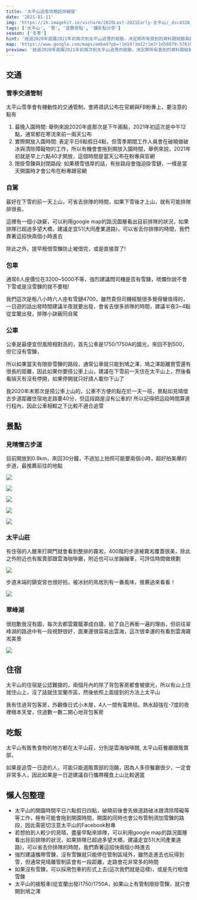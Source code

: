 ```yaml
---
title: '太平山追雪攻略超詳細版'
date: '2021-01-11'
img: 'https://ik.imagekit.io/vicharm/2020Last-2021Early-太平山/_dsc4328_50824963346_o_1BxV6yebW.jpg?updatedAt=1637202456609'
tags: ['太平山', '雪', '宜蘭景點', '攝影點分享']
season: ['冬季']
hint: '經過2020年底跟2021年初兩次到太平山追雪的經驗，決定將所有查到的資料跟經驗貢獻一下，造福大眾+為了幫明年的自己做筆記' 
map: 'https://www.google.com/maps/embed?pb=!1m18!1m12!1m3!1d58079.5781932356!2d121.48972390240964!3d24.520994599404183!2m3!1f0!2f0!3f0!3m2!1i1024!2i768!4f13.1!3m3!1m2!1s0x346870b2cb8e36fd%3A0xaa76b639fb13fe15!2z5aSq5bmz5bGx5ZyL5a625qOu5p6X6YGK5qiC5Y2A!5e0!3m2!1szh-TW!2stw!4v1635675684300!5m2!1szh-TW!2stw'
preview: '經過2020年底跟2021年初兩次到太平山追雪的經驗，決定將所有查到的資料跟經驗貢獻一下，造福大眾+為了幫明年的自己做筆記'
---
```

## 交通

### 雪季交通管制
太平山雪季會有機動性的交通管制，會將資訊公布在官網與FB粉專上，要注意的點有

1. 最晚入園時間: 舉例來說2020年底那次是下午兩點，2021年初這次是中午12點，通常都在寒流來前一兩天公布
2. 實際開放入園時間: 表定平日6點假日4點，但雪季期間工作人員會在破曉做破冰與清除障礙物的工作，所以有機會會拖到開放入園時間，舉例來說，2021年初就是早上六點40才開放，這個時間是當天公布在粉專與官網
3. 限掛雪鍊與封閉路段: 如果積雪很厚的話，有些路段會強迫掛雪鏈，一樣是當天開園時才會公布在粉專跟官網

### 自駕
最好在下雪的前一天上山，可省去排隊的時間，如果下雪後才上山，就有可能排隊排很長，

這裡有一個小訣竅，可以利用google map的路況圖層看出目前排隊的狀況，如果排隊已超過多望大橋，建議走宜51(大同產業道路)，可以省去你排隊的時間，我們靠著這招快兩個小時進去

除此之外，提早租借雪鍊防止被借完，或是直接買了!

### 包車

通常6人座價位在3200~5000不等，強烈建議問司機是否有雪鍊，唬爛你說不會下雪或是沒雪鍊的就不要租!

我們這次是租八小時六人座有雪鏈4700，雖然貴但司機經驗很多覺得蠻值得的，一日遊的話出發時間建議半夜就要出發，會省去很多排隊的時間，建議半夜3~4點從宜蘭出發，排隊小訣竅同自駕

### 公車

公車是最便宜但風險相對高的，首先公車是1750/1750A的國光，來回不到500，但它沒有雪鍊，

所以如果當天有限掛雪鍊的路段，通常公車就只能到鳩之澤，鳩之澤距離賞雪還有很長的距離，因此如果你要搭公車上山，建議在下雪前一天住在太平山上，然後看看隔天有沒有停開，如果停開就只好請人載你下山了

我2020年末那次是搭公車上山的，公車不方便的點在於一天一班，景點如見晴懷古步道距離住宿地走路要40分，但這段路是沒有公車的! 所以記得把這段時間算進行程內，因此公車相較之下比較不適合追雪

## 景點
### 見晴懷古步道

目前開放到0.9km，來回30分鐘，不過加上拍照可能要兩個小時，超好拍美爆的步道，最推薦前往的地點

![](https://ik.imagekit.io/vicharm/2020Last-2021Early-太平山/_dsc4316_50824216238_o_K2Z_d208Ak6.jpg?updatedAt=1637202455435&tr=w-1024)

![](https://ik.imagekit.io/vicharm/2020Last-2021Early-太平山/_dsc4328_50824963346_o_1BxV6yebW.jpg?updatedAt=1637202456609&tr=w-1024)

![](https://ik.imagekit.io/vicharm/2020Last-2021Early-太平山/_dsc4346_50824216133_o_ZcLL-wCbI.jpg?updatedAt=1637202456904&tr=w-1024)

![](https://ik.imagekit.io/vicharm/2020Last-2021Early-太平山/_dsc4551_50824217618_o_JAX-OG887.jpg?updatedAt=1637202458555&tr=w-1024)

![](https://ik.imagekit.io/vicharm/2020Last-2021Early-太平山/_dsc4217_50786138396_o_7E6VrrqTn.jpg?updatedAt=1637202859696&tr=w-1024)


### 太平山莊

有住宿的人醒來打開門就會看到整排的霧淞，400階的步道被霧淞覆蓋很美，除此之外附近也有販賣部跟雲海咖啡廳，附近也可以坐蹦蹦車，可評估時間做規劃

![](https://ik.imagekit.io/vicharm/2020Last-2021Early-太平山/_dsc4121_50787117506_o_PYYX8qiS3.jpg?updatedAt=1637202854236&tr=h-1024)

步道末端的鎮安宮也很好拍，被冰封的鳥居別有一番風味，推薦過來看看！

![](https://ik.imagekit.io/vicharm/2020Last-2021Early-太平山/_dsc4107_50785379828_o_X5mK6v9ga.jpg?updatedAt=1637202856886&tr=w-1024)

### 翠峰湖

很抱歉我沒有圖，每次去都雲霧籠罩成白牆，給了自己再衝一遍的理由，但前往翠峰湖的路途中有一段視野很好，面東邊很容易出雲海，這次很幸運的有看到雲海霧淞美景

![](https://ik.imagekit.io/vicharm/2020Last-2021Early-太平山/_dsc4137-hdr_50787113526_o_WM2ax6T0eKL.jpg?updatedAt=1637202850040&tr=h-1024)

## 住宿

太平山的住宿是公認難搶的，兩個月內的除了背包客房都會被搶光，所以有山上住就住山上，沒了話就住宜蘭市區，然後依照上面提到的方法上太平山

我有住過背包客房，外觀像日式小木屋，4人一間有電熱毯，熱水超強在-7度的夜裡根本天堂，住過數一數二開心地背包客房

## 吃飯
太平山有販售食物的地方都在太平山莊，分別是雲海咖啡館, 太平山莊餐廳跟販賣部，

如果是追雪一日遊的人，可能只能選販賣部的泡麵，因為人多但餐廳很少，一定會非常多人，因此如果是一日遊建議自行攜帶糧食上山比較適當

## 懶人包整理
* 太平山的開園時間平日六點假日四點，破曉前後會先做道路破冰跟清除障礙等等工作，極有可能會拖到開園時間，開園的同時也會公布管制須加雪鍊的路段，因此需密切注意太平山的Facebook粉專
* 若想拍到人較少的見晴，盡量早點來排隊，可以利用google map的路況圖層看出目前排隊的狀況，如果排隊已超過多望大橋，建議走宜51(大同產業道路)，可以省去你排隊的時間，我們靠著這招快兩個小時進去
* 強烈建議攜帶雪鍊，沒有雪鍊就只能停在管制區域外，雖然走進去也玩得到雪，但通常見晴離管制區會有一段距離，走路會花非常多的時間
* 如果沒有雪鍊，可以採用包車的形式上去(這次我們就是這樣)，或是先行租借雪鍊
* 太平山的接駁車(從宜蘭出發)1750/1750A，如果山上有管制限掛雪鍊，就只會開到鳩之澤


